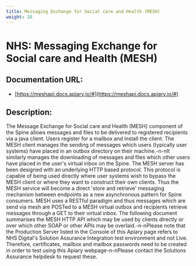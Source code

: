 ```yaml
---
title: Messaging Exchange for Social care and Health (MESH)
weight: 10
---
```


# NHS: Messaging Exchange for Social care and Health (MESH)

## Documentation URL:
 - [https://meshapi.docs.apiary.io/#](https://meshapi.docs.apiary.io/#)

## Description:
The Message Exchange for Social care and Health (MESH) component of the Spine allows messages and files to be delivered to registered recipients via a java client. Users register for a mailbox and install the client. The MESH client manages the sending of messages which users (typically user systems) have placed in an outbox directory on their machine.-n-nIt similarly manages the downloading of messages and files which other users have placed in the user's virtual inbox on the Spine. The MESH server has been designed with an underlying HTTP based protocol. This protocol is capable of being used directly where user systems wish to bypass the MESH client or where they want to construct their own clients. Thus the MESH service will become a direct 'store and retrieve' messaging mechanism between endpoints as a new asynchronous pattern for Spine consumers. MESH uses a RESTful paradigm and thus messages which are send via mesh are POSTed to a MESH virtual outbox and recipients retrieve messages through a GET to their virtual inbox. The following document summarises the MESH HTTP API which may be used by clients directly or over which other SOAP or other APIs may be overlaid.-n-nPlease note that the Production Server listed in the Console of this Apiary page refers to NHS Digital's Solution Assurance Integration test environment and not Live. Therefore, certificates, mailbox and mailbox passwords need to be created in order to test using this Apiary webpage-n-nPlease contact the Solutions Assurance helpdesk to request these.

